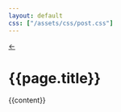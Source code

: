 ```yaml
---
layout: default
css: ["/assets/css/post.css"]
---
```


<div class="left">
  <div class="name">
    <a class="link" href="/">&larr;</a>
  </div>
</div>

<div class="content">
  <h1>{{page.title}}</h1>

  {{content}}
</div>


